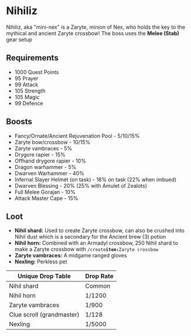 # Nihiliz

Nihiliz, aka "mini-nex" is a Zaryte, minion of Nex, who holds the key to the mythical and ancient Zaryte crossbow! The boss uses the **Melee (Stab)** gear setup

## Requirements

* 1000 Quest Points
* 95 Prayer
* 99 Attack
* 105 Strength
* 105 Magic
* 99 Defence

## Boosts

* Fancy/Ornate/Ancient Rejuvenation Pool - 5/10/15%
* Zaryte bow/crossbow - 10/15%
* Zaryte vambraces - 5%
* Drygore rapier - 15%
* Offhand drygore rapier - 10%
* Dragon warhammer - 5%
* Dwarven Warhammer - 40%
* Infernal Slayer Helmet (on task) - 18% on task (22% when imbued)
* Dwarven Blessing - 20% (25% with Amulet of Zealots)
* Full Melee Gorajan - 10%
* Attack Master Cape - 15%

## Loot

* **Nihil shard:** Used to create Zaryte crossbow, can also be crushed into Nihil dust which is a secondary for the Ancient brew (3) potion
* **Nihil horn:** Combined with an Armadyl crossbow, 250 Nihil shard to make a Zaryte crossbow with `/create`**`item:`**`Zaryte crossbow`
* **Zaryte vambraces:** A midgame ranged gloves
* **Nexling:** Perkless pet

| **Unique Drop Table**     | **Drop Rate** |
| ------------------------- | ------------- |
| Nihil shard               | Common        |
| Nihil horn                | 1/1200        |
| Zaryte vambraces          | 1/900         |
| Clue scroll (grandmaster) | 1/128         |
| Nexling                   | 1/5000        |
